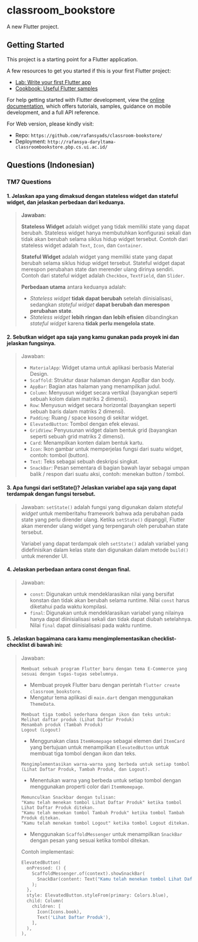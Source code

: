 # classroom_bookstore

A new Flutter project.

## Getting Started

This project is a starting point for a Flutter application.

A few resources to get you started if this is your first Flutter project:

- [Lab: Write your first Flutter app](https://docs.flutter.dev/get-started/codelab)
- [Cookbook: Useful Flutter samples](https://docs.flutter.dev/cookbook)

For help getting started with Flutter development, view the
[online documentation](https://docs.flutter.dev/), which offers tutorials,
samples, guidance on mobile development, and a full API reference.

For Web version, please kindly visit:
- Repo: `https://github.com/rafansyads/classroom-bookstore/`
- Deployment: `http://rafansya-daryltama-classroombookstore.pbp.cs.ui.ac.id/`

## Questions (Indonesian)

### TM7 Questions

#### 1. Jelaskan apa yang dimaksud dengan stateless widget dan stateful widget, dan jelaskan perbedaan dari keduanya.
> **Jawaban:**
>
> **Stateless Widget** adalah widget yang tidak memiliki state yang dapat berubah. Stateless widget hanya membutuhkan konfigurasi sekali dan tidak akan berubah selama siklus hidup widget tersebut. Contoh dari stateless widget adalah `Text`, `Icon`, dan `Container`.
>
> **Stateful Widget** adalah widget yang memiliki state yang dapat berubah selama siklus hidup widget tersebut. Stateful widget dapat merespon perubahan state dan merender ulang dirinya sendiri. Contoh dari stateful widget adalah `Checkbox`, `TextField`, dan `Slider`.
>
> **Perbedaan utama** antara keduanya adalah:
> - _Stateless widget_ **tidak dapat berubah** setelah diinisialisasi, sedangkan _stateful widget_ **dapat berubah dan merespon perubahan state**.
> - _Stateless widget_ **lebih ringan dan lebih efisien** dibandingkan _stateful widget_ karena **tidak perlu mengelola state**.

#### 2. Sebutkan widget apa saja yang kamu gunakan pada proyek ini dan jelaskan fungsinya.
> Jawaban:
> - `MaterialApp`: Widget utama untuk aplikasi berbasis Material Design.
> - `Scaffold`: Struktur dasar halaman dengan AppBar dan body.
> - `AppBar`: Bagian atas halaman yang menampilkan judul.
> - `Column`: Menyusun widget secara vertikal (bayangkan seperti sebuah kolom dalam matriks 2 dimensi).
> - `Row`: Menyusun widget secara horizontal (bayangkan seperti sebuah baris dalam matriks 2 dimensi).
> - `Padding`: Ruang / space kosong di sekitar widget.
> - `ElevatedButton`: Tombol dengan efek elevasi.
> - `GridView`: Penyusunan widget dalam bentuk grid (bayangkan seperti sebuah grid matriks 2 dimensi).
> - `Card`: Menampilkan konten dalam bentuk kartu.
> - `Icon`: Ikon gambar untuk memperjelas fungsi dari suatu widget, contoh: tombol (button).
> - `Text`: Teks sebagai sebuah deskripsi singkat.
> - `SnackBar`: Pesan sementara di bagian bawah layar sebagai umpan balik / respon dari suatu aksi, contoh: menekan button / tombol.

#### 3. Apa fungsi dari setState()? Jelaskan variabel apa saja yang dapat terdampak dengan fungsi tersebut.
> Jawaban:
> `setState()` adalah fungsi yang digunakan dalam _stateful widget_ untuk memberitahu framework bahwa ada perubahan pada state yang perlu dirender ulang. Ketika `setState()` dipanggil, Flutter akan merender ulang widget yang terpengaruh oleh perubahan state tersebut.
>
> Variabel yang dapat terdampak oleh `setState()` adalah variabel yang didefinisikan dalam kelas state dan digunakan dalam metode `build()` untuk merender UI.

#### 4. Jelaskan perbedaan antara const dengan final.
> Jawaban:
> - `const`: Digunakan untuk mendeklarasikan nilai yang bersifat konstan dan tidak akan berubah selama runtime. Nilai `const` harus diketahui pada waktu kompilasi.
> - `final`: Digunakan untuk mendeklarasikan variabel yang nilainya hanya dapat diinisialisasi sekali dan tidak dapat diubah setelahnya. Nilai `final` dapat diinisialisasi pada waktu runtime.

#### 5. Jelaskan bagaimana cara kamu mengimplementasikan checklist-checklist di bawah ini:
> Jawaban:
> ```text
> Membuat sebuah program Flutter baru dengan tema E-Commerce yang sesuai dengan tugas-tugas sebelumnya.
> ```
> - Membuat proyek Flutter baru dengan perintah `flutter create classroom_bookstore`.
> - Mengatur tema aplikasi di `main.dart` dengan menggunakan `ThemeData`.
>
> ```text
> Membuat tiga tombol sederhana dengan ikon dan teks untuk:
> Melihat daftar produk (Lihat Daftar Produk)
> Menambah produk (Tambah Produk)
> Logout (Logout)
> ```
> - Menggunakan class `ItemHomepage` sebagai elemen dari `ItemCard` yang bertujuan untuk menampilkan `ElevatedButton` untuk membuat tiga tombol dengan ikon dan teks.
>
> ```text
> Mengimplementasikan warna-warna yang berbeda untuk setiap tombol (Lihat Daftar Produk, Tambah Produk, dan Logout).
> ```
> - Menentukan warna yang berbeda untuk setiap tombol dengan menggunakan properti color dari `ItemHomepage`.
>
> ```text
> Memunculkan Snackbar dengan tulisan:
> "Kamu telah menekan tombol Lihat Daftar Produk" ketika tombol Lihat Daftar Produk ditekan.
> "Kamu telah menekan tombol Tambah Produk" ketika tombol Tambah Produk ditekan.
> "Kamu telah menekan tombol Logout" ketika tombol Logout ditekan.
> ```
> - Menggunakan `ScaffoldMessenger` untuk menampilkan `SnackBar` dengan pesan yang sesuai ketika tombol ditekan.
>
> Contoh implementasi:
> ```dart
> ElevatedButton(
>   onPressed: () {
>     ScaffoldMessenger.of(context).showSnackBar(
>       SnackBar(content: Text("Kamu telah menekan tombol Lihat Daftar Produk")),
>     );
>   },
>   style: ElevatedButton.styleFrom(primary: Colors.blue),
>   child: Column(
>     children: [
>       Icon(Icons.book),
>       Text('Lihat Daftar Produk'),
>     ],
>   ),
> ),
> ```